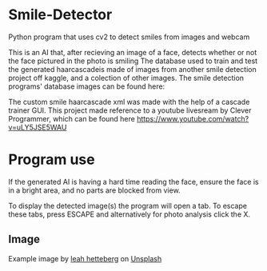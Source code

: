 # Smile-Detector
Python program that uses cv2 to detect smiles from images and webcam

This is an AI that, after recieving an image of a face, detects whether or not the face pictured in the photo is smiling
The database used to train and test the generated haarcascadeis made of images from another smile detection project off kaggle, and a colection of other images. 
The smile detection programs' database images can be found here:

The custom smile haarcascade xml was made with the help of a cascade trainer GUI.
This project made reference to a youtube livesream by Clever Programmer, which can be found here https://www.youtube.com/watch?v=uLY5JSE5WAU

# Program use

If the generated AI is having a hard time reading the face, ensure the face is in a bright area, and no parts are blocked from view. 

To display the detected image(s) the program will open a tab. To escape these tabs, press ESCAPE and alternatively for photo analysis click the X.

## Image

Example image by <a href="https://unsplash.com/@leahhetteberg?utm_source=unsplash&utm_medium=referral&utm_content=creditCopyText">leah hetteberg</a> on <a href="https://unsplash.com/?utm_source=unsplash&utm_medium=referral&utm_content=creditCopyText">Unsplash</a>
  
